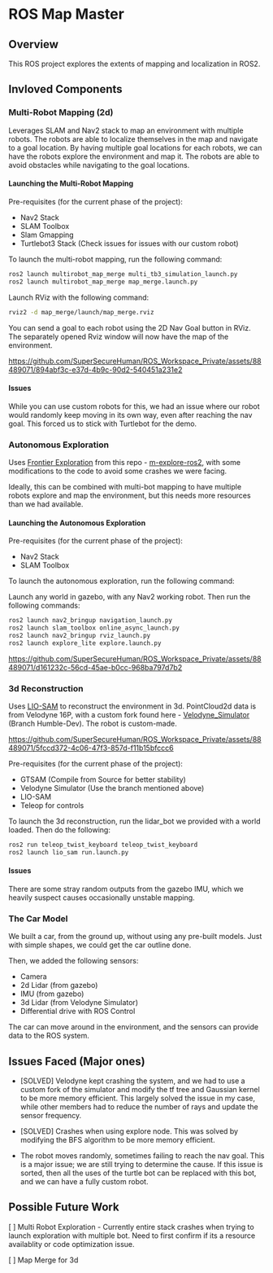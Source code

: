 # ROS Map Master

## Overview

This ROS project explores the extents of mapping and localization in ROS2.

## Invloved  Components

### Multi-Robot Mapping (2d)

Leverages SLAM and Nav2 stack to map an environment with multiple robots. The robots are able to localize themselves in the map and navigate to a goal location. By having multiple goal locations for each robots, we can have the robots explore the environment and map it. The robots are able to avoid obstacles while navigating to the goal locations.

#### Launching the Multi-Robot Mapping

Pre-requisites (for the current phase of the project):

* Nav2 Stack
* SLAM Toolbox
* Slam Gmapping
* Turtlebot3 Stack (Check issues for issues with our custom robot)

To launch the multi-robot mapping, run the following command:

```bash
ros2 launch multirobot_map_merge multi_tb3_simulation_launch.py
ros2 launch multirobot_map_merge map_merge.launch.py
```

Launch RViz with the following command:

```bash
rviz2 -d map_merge/launch/map_merge.rviz
```

You can send a goal to each robot using the 2D Nav Goal button in RViz. The separately opened Rviz window will now have the map of the environment.



https://github.com/SuperSecureHuman/ROS_Workspace_Private/assets/88489071/894abf3c-e37d-4b9c-90d2-540451a231e2



#### Issues

While you can use custom robots for this, we had an issue where our robot would randomly keep moving in its own way, even after reaching the nav goal. This forced us to stick with Turtlebot for the demo.

### Autonomous Exploration

Uses [Frontier Exploration](https://arxiv.org/pdf/1806.03581.pdf) from this repo - [m-explore-ros2](https://github.com/robo-friends/m-explore-ros2), with some modifications to the code to avoid some crashes we were facing.

Ideally, this can be combined with multi-bot mapping to have multiple robots explore and map the environment, but this needs more resources than we had available.

#### Launching the Autonomous Exploration

Pre-requisites (for the current phase of the project):
* Nav2 Stack
* SLAM Toolbox

To launch the autonomous exploration, run the following command:

Launch any world in gazebo, with any Nav2 working robot. Then run the following commands:

```bash
ros2 launch nav2_bringup navigation_launch.py
ros2 launch slam_toolbox online_async_launch.py
ros2 launch nav2_bringup rviz_launch.py
ros2 launch explore_lite explore.launch.py
```


https://github.com/SuperSecureHuman/ROS_Workspace_Private/assets/88489071/d161232c-56cd-45ae-b0cc-968ba797d7b2


### 3d Reconstruction

Uses [LIO-SAM](https://github.com/TixiaoShan/LIO-SAM) to reconstruct the environment in 3d. PointCloud2d data is from Velodyne 16P, with a custom fork found here - [Velodyne_Simulator](https://github.com/SuperSecureHuman/velodyne_simulator) (Branch Humble-Dev). The robot is custom-made. 

https://github.com/SuperSecureHuman/ROS_Workspace_Private/assets/88489071/5fccd372-4c06-47f3-857d-f11b15bfccc6

Pre-requisites (for the current phase of the project):

* GTSAM (Compile from Source for better stability)
* Velodyne Simulator (Use the branch mentioned above)
* LIO-SAM
* Teleop for controls

To launch the 3d reconstruction, run the lidar_bot we provided with a world loaded. Then do the following:

```bash
ros2 run teleop_twist_keyboard teleop_twist_keyboard
ros2 launch lio_sam run.launch.py
```

#### Issues

There are some stray random outputs from the gazebo IMU, which we heavily suspect causes occasionally unstable mapping.

### The Car Model

We built a car, from the ground up, without using any pre-built models. Just with simple shapes, we could get the car outline done.

Then, we added the following sensors:

* Camera
* 2d Lidar (from gazebo)
* IMU (from gazebo)
* 3d Lidar (from Velodyne Simulator)
* Differential drive with ROS Control

The car can move around in the environment, and the sensors can provide data to the ROS system.

## Issues Faced (Major ones)

* [SOLVED] Velodyne kept crashing the system, and we had to use a custom fork of the simulator and modify the tf tree and Gaussian kernel to be more memory efficient. This largely solved the issue in my case, while other members had to reduce the number of rays and update the sensor frequency.

* [SOLVED] Crashes when using explore node. This was solved by modifying the BFS algorithm to be more memory efficient.

* The robot moves randomly, sometimes failing to reach the nav goal. This is a major issue; we are still trying to determine the cause. If this issue is sorted, then all the uses of the turtle bot can be replaced with this bot, and we can have a fully custom robot.

## Possible Future Work

[ ] Multi Robot Exploration - Currently entire stack crashes when trying to launch exploration with multiple bot. Need to first confirm if its a resource availablity or code optimization issue.

[ ] Map Merge for 3d
